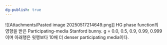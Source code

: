 ```yaml
---
dg-publish: true
---
```


![[Attachments/Pasted image 20250517214649.png]]
HG phase function의 영향을 받은 Participating-media Stanford bunny. g = 0.0, 0.5, 0.9, 0.99, 0.999이며 아래행은 윗행보다 10배 더 denser participating media이다.